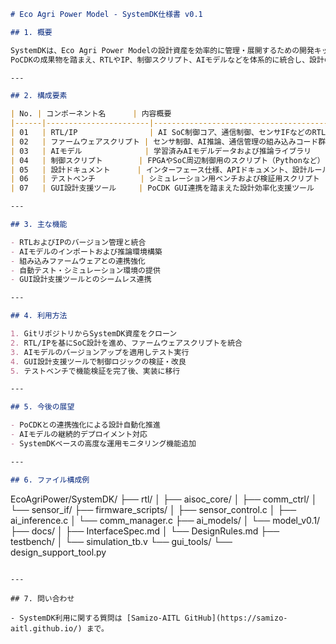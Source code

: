 ```markdown
# Eco Agri Power Model - SystemDK仕様書 v0.1

## 1. 概要

SystemDKは、Eco Agri Power Modelの設計資産を効率的に管理・展開するための開発キットです。  
PoCDKの成果物を踏まえ、RTLやIP、制御スクリプト、AIモデルなどを体系的に統合し、設計の再利用性と拡張性を高めます。

---

## 2. 構成要素

| No. | コンポーネント名      | 内容概要                                            |
|------|-----------------------|----------------------------------------------------|
| 01   | RTL/IP                | AI SoC制御コア、通信制御、センサIFなどのRTLコード  |
| 02   | ファームウェアスクリプト | センサ制御、AI推論、通信管理の組み込みコード群       |
| 03   | AIモデル              | 学習済みAIモデルデータおよび推論ライブラリ           |
| 04   | 制御スクリプト        | FPGAやSoC周辺制御用のスクリプト（Pythonなど）        |
| 05   | 設計ドキュメント      | インターフェース仕様、APIドキュメント、設計ルール   |
| 06   | テストベンチ          | シミュレーション用ベンチおよび検証用スクリプト       |
| 07   | GUI設計支援ツール     | PoCDK GUI連携を踏まえた設計効率化支援ツール         |

---

## 3. 主な機能

- RTLおよびIPのバージョン管理と統合  
- AIモデルのインポートおよび推論環境構築  
- 組み込みファームウェアとの連携強化  
- 自動テスト・シミュレーション環境の提供  
- GUI設計支援ツールとのシームレス連携

---

## 4. 利用方法

1. GitリポジトリからSystemDK資産をクローン  
2. RTL/IPを基にSoC設計を進め、ファームウェアスクリプトを統合  
3. AIモデルのバージョンアップを適用しテスト実行  
4. GUI設計支援ツールで制御ロジックの検証・改良  
5. テストベンチで機能検証を完了後、実装に移行

---

## 5. 今後の展望

- PoCDKとの連携強化による設計自動化推進  
- AIモデルの継続的デプロイメント対応  
- SystemDKベースの高度な運用モニタリング機能追加

---

## 6. ファイル構成例

```
EcoAgriPower/SystemDK/
├── rtl/
│   ├── aisoc_core/
│   ├── comm_ctrl/
│   └── sensor_if/
├── firmware_scripts/
│   ├── sensor_control.c
│   ├── ai_inference.c
│   └── comm_manager.c
├── ai_models/
│   └── model_v0.1/
├── docs/
│   ├── InterfaceSpec.md
│   └── DesignRules.md
├── testbench/
│   └── simulation_tb.v
└── gui_tools/
    └── design_support_tool.py
```

---

## 7. 問い合わせ

- SystemDK利用に関する質問は [Samizo-AITL GitHub](https://samizo-aitl.github.io/) まで。

```
